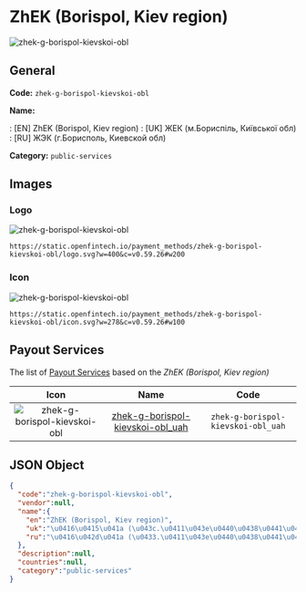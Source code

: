 
# ZhEK (Borispol, Kiev region) 
![zhek-g-borispol-kievskoi-obl](https://static.openfintech.io/payment_methods/zhek-g-borispol-kievskoi-obl/logo.svg?w=400&c=v0.59.26#w200)  

## General 
**Code:** `zhek-g-borispol-kievskoi-obl` 
 
**Name:** 
 
:	[EN] ZhEK (Borispol, Kiev region) 
:	[UK] ЖЕК (м.Бориспіль, Київської обл) 
:	[RU] ЖЭК (г.Борисполь, Киевской обл) 
 
**Category:** `public-services` 
 

## Images 

### Logo 
![zhek-g-borispol-kievskoi-obl](https://static.openfintech.io/payment_methods/zhek-g-borispol-kievskoi-obl/logo.svg?w=400&c=v0.59.26#w200)  

```
https://static.openfintech.io/payment_methods/zhek-g-borispol-kievskoi-obl/logo.svg?w=400&c=v0.59.26#w200
```  

### Icon 
![zhek-g-borispol-kievskoi-obl](https://static.openfintech.io/payment_methods/zhek-g-borispol-kievskoi-obl/icon.svg?w=278&c=v0.59.26#w100)  

```
https://static.openfintech.io/payment_methods/zhek-g-borispol-kievskoi-obl/icon.svg?w=278&c=v0.59.26#w100
```  

## Payout Services 
 
The list of [Payout Services](/payout-services/) based on the _ZhEK (Borispol, Kiev region)_ 

|Icon|Name|Code| 
|:---:|:---:|:---:| 
|![zhek-g-borispol-kievskoi-obl](https://static.openfintech.io/payout_methods/zhek-g-borispol-kievskoi-obl/icon.png?w=278&c=v0.59.26#w40) |[zhek-g-borispol-kievskoi-obl_uah](/payout-services/zhek-g-borispol-kievskoi-obl_uah/)|`zhek-g-borispol-kievskoi-obl_uah`| 
 

## JSON Object 

```json
{
  "code":"zhek-g-borispol-kievskoi-obl",
  "vendor":null,
  "name":{
    "en":"ZhEK (Borispol, Kiev region)",
    "uk":"\u0416\u0415\u041a (\u043c.\u0411\u043e\u0440\u0438\u0441\u043f\u0456\u043b\u044c, \u041a\u0438\u0457\u0432\u0441\u044c\u043a\u043e\u0457 \u043e\u0431\u043b)",
    "ru":"\u0416\u042d\u041a (\u0433.\u0411\u043e\u0440\u0438\u0441\u043f\u043e\u043b\u044c, \u041a\u0438\u0435\u0432\u0441\u043a\u043e\u0439 \u043e\u0431\u043b)"
  },
  "description":null,
  "countries":null,
  "category":"public-services"
}
```  

